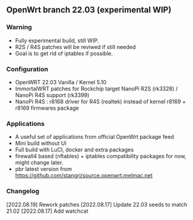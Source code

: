 ## OpenWrt branch 22.03 (experimental WIP)

### Warning
- Fully experimental build, still WIP.
- R2S / R4S patches will be reviwed if still needed
- Goal is to get rid of iptables if possible.

### Configuration
- OpenWRT 22.03 Vanilla / Kernel 5.10
- ImmortalWRT patches for Rockchip target NanoPi R2S (rk3328) / NanoPi R4S support (rk3399)
- NanoPi R4S : r8168 driver for R4S (realtek) instead of kernel r8169 + r8169 firmwares package

### Applications
- A useful set of applications from official OpenWrt package feed
- Mini build without UI
- Full build with LuCI, docker and extra packages
- firewall4 based (nftables) + iptables compatibility packages for now, might change later.
- pbr latest version from https://github.com/stangri/source.openwrt.melmac.net

### Changelog
[2022.08.19] Rework patches
[2022.08.17] Update 22.03 seeds to match 21.02
[2022.08.17] Add watchcat
